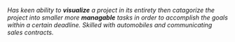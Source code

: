 *Has keen ability to **visualize** a project in its entirety then catagorize the project into smaller more **managable** tasks in order to accomplish the goals within a certain deadline. Skilled with automobiles and communicating sales contracts.*
